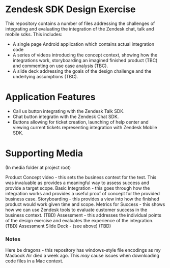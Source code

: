 # Zendesk SDK Design Exercise

This repository contains a number of files addressing the challenges of integrating and evaluating the integration of the Zendesk chat, talk and mobile sdks. This includes:

  - A single page Android application which contains actual integration code
  - A series of videos introducing the concept context, showing how the integrations work, storyboarding an imagined finished product (TBC) and commenting on use case analysis  (TBC).
  - A slide deck addressing the goals of the design challenge and the underlying assumptions  (TBC).

# Application Features

  - Call us button integrating with the Zendesk Talk SDK.
  - Chat button integratin with the Zendesk Chat SDK.
  - Buttons allowing for ticket creation, launching of help center and viewing current tickets representing integration with Zendesk Mobile SDK.

# Supporting Media 

(In media folder at project root)
    
Product Concept video - this sets the business context for the test. This was invaluable as provides a meaningful way to assess success and provide a target scope.
Basic Integration - this goes through how the integration works and provides a useful proof of concept for the provided business case.
Storyboarding - this provides a view into how the finished product would work given time and scope.
Metrics for Success - this shows how we can use Zendesk tools to evaluate customer success in the business context. (TBD)
Assessment - this addresses the individual points of the design exercise and evaluates the experience of the integration. (TBD)
Assessment Slide Deck - (see above) (TBD)
    
### Notes

Here be dragons - this repository has windows-style file encodings as my Macbook Air died a week ago. This *may* cause issues when downloading code files in a Mac context.


 










